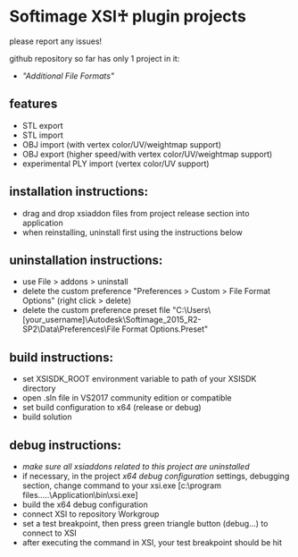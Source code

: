 # Softimage XSI♰ plugin projects

please report any issues!
 
github repository so far has only 1 project in it:

* *"Additional File Formats"*

features
-------------------------
* STL export 
* STL import
* OBJ import (with vertex color/UV/weightmap support)
* OBJ export (higher speed/with vertex color/UV/weightmap support)
* experimental PLY import (vertex color/UV support)

installation instructions:
---------------------
* drag and drop xsiaddon files from project release section into application
* when reinstalling, uninstall first using the instructions below

uninstallation instructions:
---------------------
* use File > addons > uninstall
* delete the custom preference "Preferences > Custom > File Format Options" (right click > delete)
* delete the custom preference preset file "C:\Users\\[your_username]\Autodesk\Softimage_2015_R2-SP2\Data\Preferences\File Format Options.Preset" 

build instructions:
-------------------------
* set XSISDK_ROOT environment variable to path of your XSISDK directory
* open .sln file in VS2017 community edition or compatible
* set build configuration to x64 (release or debug)
* build solution

debug instructions:
-------------------------
* *make sure all xsiaddons related to this project are uninstalled*
* if necessary, in the project *x64 debug configuration* settings, debugging section, change command to your xsi.exe [c:\program files\.....\Application\bin\xsi.exe]
* build the x64 debug configuration
* connect XSI to repository Workgroup
* set a test breakpoint, then press green triangle button (debug...) to connect to XSI
* after executing the command in XSI, your test breakpoint should be hit 

